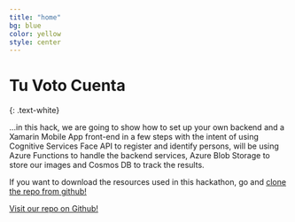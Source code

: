 ```yaml
---
title: "home"
bg: blue
color: yellow
style: center
---
```


# Tu Voto Cuenta
{: .text-white}

<span class="fa-stack subtlecircle" style="font-size:100px; background:rgba(255,255,255,0.1)">
  <i class="fa fa-circle fa-stack-2x text-white"></i>
  <i class="fa fa-cloud fa-stack-1x text-orange"></i>
</span>

…in this hack, we are going to show how to set up your own backend and a Xamarin Mobile App front-end in a few steps with the intent of using Cognitive Services Face API to register and identify persons, will be using Azure Functions to handle the backend services, Azure Blob Storage to store our images and Cosmos DB to track the results.

If you want to download the resources used in this hackathon, go and [clone the repo from github!](https://github.com/rcervantes/azure-intelligent-hack)

<span id="forkongithub">
  <a href="{{ site.source_link }}" class="bg-orange">
    Visit our repo on Github!
  </a>
</span>

